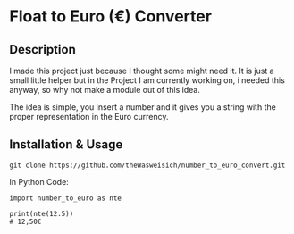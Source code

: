 # Float to Euro (€) Converter

## Description

I made this project just because I thought some might need it. It is just a small little helper but in the Project I am currently working on, i needed this anyway, so why not make a module out of this idea.

The idea is simple, you insert a number and it gives you a string with the proper representation in the Euro currency.

## Installation & Usage

```
git clone https://github.com/theWasweisich/number_to_euro_convert.git
```

In Python Code:
```
import number_to_euro as nte

print(nte(12.5))
# 12,50€
```